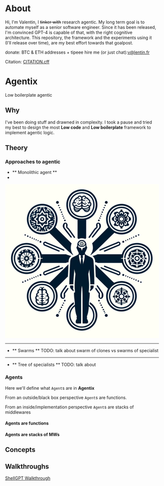 # About
Hi, I'm Valentin, I ~~tinker with~~ research agentic.
My long term goal is to automate myself as a senior software engineer.
Since it has been released, I'm convinced GPT-4 is capable of that, with the right cognitive architecture.
This repository, the framework and the experiments using it (I'll release over time), are my best effort towards that goalpost.

donate: BTC & ETH addresses + tipeee
hire me (or just chat):v@lentin.fr

Citation: 
[CITATION.cff](CITATION.cff)

# Agentix

Low boilerplate agentic

## Why
I've been doing stuff and drawned in complexity.
I took a pause and tried my best to design the most **Low code** and **Low boilerplate** framework to implement agentic logic.


## Theory
### Approaches to agentic
* ** Monolithic agent **
* 
![assets/monolith.webp](assets/monolith.webp)
___________

* ** Swarms **
TODO: talk about swarm of clones vs swarms of specialist

______________

* ** Tree of specialists **
TODO: talk about
### Agents

Here we'll define what `Agent`s are in **Agentix**

From an outside/black box perspective `Agent`s are functions.

From an inside/implementation perspective `Agent`s are stacks of middlewares

#### Agents are functions



#### Agents are stacks of MWs
## Concepts

## Walkthroughs
[ShellGPT Walkthrough](/examples/ShellGPT.md)
